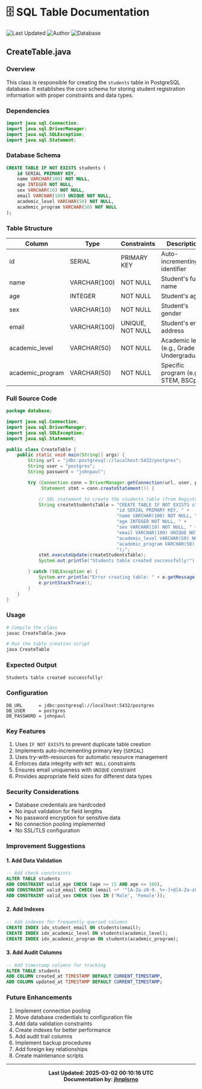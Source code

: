 # 🗄️ SQL Table Documentation
![Last Updated](https://img.shields.io/badge/Last%20Updated-2025--03--02%2000:10:16%20UTC-blue)
![Author](https://img.shields.io/badge/Author-jhnplsrno-green)
![Database](https://img.shields.io/badge/Database-PostgreSQL-blue)

## CreateTable.java

### Overview
This class is responsible for creating the `students` table in PostgreSQL database. It establishes the core schema for storing student registration information with proper constraints and data types.

### Dependencies
```java
import java.sql.Connection;
import java.sql.DriverManager;
import java.sql.SQLException;
import java.sql.Statement;
```

### Database Schema
```sql
CREATE TABLE IF NOT EXISTS students (
    id SERIAL PRIMARY KEY,
    name VARCHAR(100) NOT NULL,
    age INTEGER NOT NULL,
    sex VARCHAR(10) NOT NULL,
    email VARCHAR(100) UNIQUE NOT NULL,
    academic_level VARCHAR(50) NOT NULL,
    academic_program VARCHAR(50) NOT NULL
);
```

### Table Structure
| Column | Type | Constraints | Description |
|--------|------|-------------|-------------|
| id | SERIAL | PRIMARY KEY | Auto-incrementing identifier |
| name | VARCHAR(100) | NOT NULL | Student's full name |
| age | INTEGER | NOT NULL | Student's age |
| sex | VARCHAR(10) | NOT NULL | Student's gender |
| email | VARCHAR(100) | UNIQUE, NOT NULL | Student's email address |
| academic_level | VARCHAR(50) | NOT NULL | Academic level (e.g., Grade 11, Undergraduate) |
| academic_program | VARCHAR(50) | NOT NULL | Specific program (e.g., STEM, BSCpE) |

### Full Source Code
```java
package database;

import java.sql.Connection;
import java.sql.DriverManager;
import java.sql.SQLException;
import java.sql.Statement;

public class CreateTable {
    public static void main(String[] args) {
        String url = "jdbc:postgresql://localhost:5432/postgres";
        String user = "postgres";
        String password = "johnpaul";

        try (Connection conn = DriverManager.getConnection(url, user, password);
             Statement stmt = conn.createStatement()) {

            // SQL statement to create the students table (from RegistrationForm)
            String createStudentsTable = "CREATE TABLE IF NOT EXISTS students (" +
                                         "id SERIAL PRIMARY KEY, " +
                                         "name VARCHAR(100) NOT NULL, " +
                                         "age INTEGER NOT NULL, " +
                                         "sex VARCHAR(10) NOT NULL, " +
                                         "email VARCHAR(100) UNIQUE NOT NULL, " +
                                         "academic_level VARCHAR(50) NOT NULL, " +
                                         "academic_program VARCHAR(50) NOT NULL" +
                                         ");";
            stmt.executeUpdate(createStudentsTable);
            System.out.println("Students table created successfully!");

        } catch (SQLException e) {
            System.err.println("Error creating table: " + e.getMessage());
            e.printStackTrace();
        }
    }
}
```

### Usage
```bash
# Compile the class
javac CreateTable.java

# Run the table creation script
java CreateTable
```

### Expected Output
```bash
Students table created successfully!
```

### Configuration
```properties
DB_URL      = jdbc:postgresql://localhost:5432/postgres
DB_USER     = postgres
DB_PASSWORD = johnpaul
```

### Key Features
1. Uses `IF NOT EXISTS` to prevent duplicate table creation
2. Implements auto-incrementing primary key (`SERIAL`)
3. Uses try-with-resources for automatic resource management
4. Enforces data integrity with `NOT NULL` constraints
5. Ensures email uniqueness with `UNIQUE` constraint
6. Provides appropriate field sizes for different data types

### Security Considerations
- Database credentials are hardcoded
- No input validation for field lengths
- No password encryption for sensitive data
- No connection pooling implemented
- No SSL/TLS configuration

### Improvement Suggestions

#### 1. Add Data Validation
```sql
-- Add check constraints
ALTER TABLE students
ADD CONSTRAINT valid_age CHECK (age >= 15 AND age <= 100),
ADD CONSTRAINT valid_email CHECK (email ~* '^[A-Za-z0-9._%+-]+@[A-Za-z0-9.-]+\.[A-Za-z]{2,}$'),
ADD CONSTRAINT valid_sex CHECK (sex IN ('Male', 'Female'));
```

#### 2. Add Indexes
```sql
-- Add indexes for frequently queried columns
CREATE INDEX idx_student_email ON students(email);
CREATE INDEX idx_academic_level ON students(academic_level);
CREATE INDEX idx_academic_program ON students(academic_program);
```

#### 3. Add Audit Columns
```sql
-- Add timestamp columns for tracking
ALTER TABLE students
ADD COLUMN created_at TIMESTAMP DEFAULT CURRENT_TIMESTAMP,
ADD COLUMN updated_at TIMESTAMP DEFAULT CURRENT_TIMESTAMP;
```

### Future Enhancements
1. Implement connection pooling
2. Move database credentials to configuration file
3. Add data validation constraints
4. Create indexes for better performance
5. Add audit trail columns
6. Implement backup procedures
7. Add foreign key relationships
8. Create maintenance scripts

---

<div align="center">

**Last Updated: 2025-03-02 00:10:16 UTC**  
**Documentation by: [jhnplsrno](https://github.com/jhnplsrno)**

</div>
